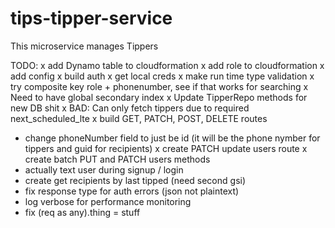 # tips-tipper-service

This microservice manages Tippers

TODO:
x add Dynamo table to cloudformation
x add role to cloudformation
x add config
x build auth
x get local creds
x make run time type validation
x try composite key role + phonenumber, see if that works for searching
x Need to have global secondary index
x Update TipperRepo methods for new DB shit
x BAD: Can only fetch tippers due to required next_scheduled_lte
x build GET, PATCH, POST, DELETE routes
- change phoneNumber field to just be id (it will be the phone nymber for tippers and guid for recipients)
x create PATCH update users route
x create batch PUT and PATCH users methods
- actually text user during signup / login
- create get recipients by last tipped (need second gsi)
- fix response type for auth errors (json not plaintext)
- log verbose for performance monitoring
- fix (req as any).thing = stuff